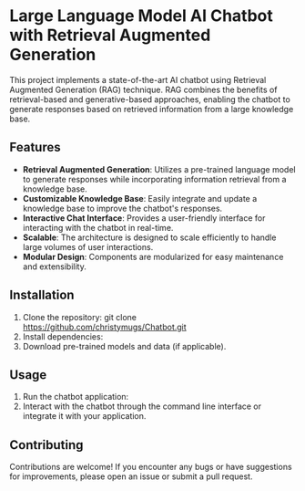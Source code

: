 # Large Language Model AI Chatbot with Retrieval Augmented Generation

This project implements a state-of-the-art AI chatbot using Retrieval Augmented Generation (RAG) technique. RAG combines the benefits of retrieval-based and generative-based approaches, enabling the chatbot to generate responses based on retrieved information from a large knowledge base.

## Features

- **Retrieval Augmented Generation**: Utilizes a pre-trained language model to generate responses while incorporating information retrieval from a knowledge base.
- **Customizable Knowledge Base**: Easily integrate and update a knowledge base to improve the chatbot's responses.
- **Interactive Chat Interface**: Provides a user-friendly interface for interacting with the chatbot in real-time.
- **Scalable**: The architecture is designed to scale efficiently to handle large volumes of user interactions.
- **Modular Design**: Components are modularized for easy maintenance and extensibility.

## Installation

1. Clone the repository:
   git clone https://github.com/christymugs/Chatbot.git
3. Install dependencies:
4. Download pre-trained models and data (if applicable).

## Usage

1. Run the chatbot application:
2. Interact with the chatbot through the command line interface or integrate it with your application.


## Contributing

Contributions are welcome! If you encounter any bugs or have suggestions for improvements, please open an issue or submit a pull request.
